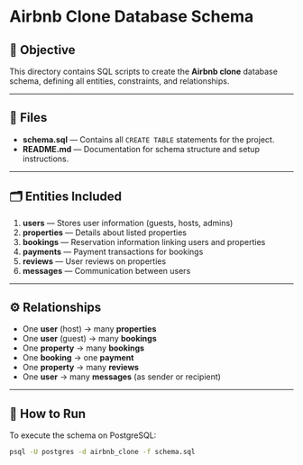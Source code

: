 # Airbnb Clone Database Schema

## 📘 Objective
This directory contains SQL scripts to create the **Airbnb clone** database schema, defining all entities, constraints, and relationships.

---

## 🧱 Files
- **schema.sql** — Contains all `CREATE TABLE` statements for the project.
- **README.md** — Documentation for schema structure and setup instructions.

---

## 🗂️ Entities Included
1. **users** — Stores user information (guests, hosts, admins)
2. **properties** — Details about listed properties
3. **bookings** — Reservation information linking users and properties
4. **payments** — Payment transactions for bookings
5. **reviews** — User reviews on properties
6. **messages** — Communication between users

---

## ⚙️ Relationships
- One **user** (host) → many **properties**
- One **user** (guest) → many **bookings**
- One **property** → many **bookings**
- One **booking** → one **payment**
- One **property** → many **reviews**
- One **user** → many **messages** (as sender or recipient)

---

## 🚀 How to Run
To execute the schema on PostgreSQL:

```bash
psql -U postgres -d airbnb_clone -f schema.sql
